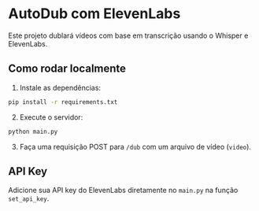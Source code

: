 # AutoDub com ElevenLabs

Este projeto dublará vídeos com base em transcrição usando o Whisper e ElevenLabs.

## Como rodar localmente

1. Instale as dependências:
```bash
pip install -r requirements.txt
```

2. Execute o servidor:
```bash
python main.py
```

3. Faça uma requisição POST para `/dub` com um arquivo de vídeo (`video`).

## API Key

Adicione sua API key do ElevenLabs diretamente no `main.py` na função `set_api_key`.